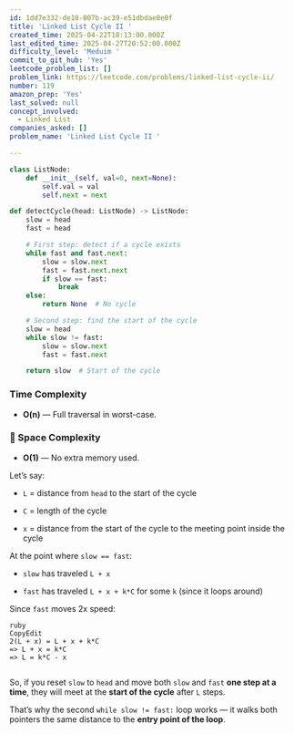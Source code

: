 ```yaml
---
id: 1dd7e332-de10-807b-ac39-e51dbdae0e0f
title: 'Linked List Cycle II '
created_time: 2025-04-22T18:13:00.000Z
last_edited_time: 2025-04-27T20:52:00.000Z
difficulty_level: 'Meduim '
commit_to_git_hub: 'Yes'
leetcode_problem_list: []
problem_link: https://leetcode.com/problems/linked-list-cycle-ii/
number: 119
amazon_prep: 'Yes'
last_solved: null
concept_involved:
  - Linked List
companies_asked: []
problem_name: 'Linked List Cycle II '

---
```


```python
class ListNode:
    def __init__(self, val=0, next=None):
        self.val = val
        self.next = next

def detectCycle(head: ListNode) -> ListNode:
    slow = head
    fast = head

    # First step: detect if a cycle exists
    while fast and fast.next:
        slow = slow.next
        fast = fast.next.next
        if slow == fast:
            break
    else:
        return None  # No cycle

    # Second step: find the start of the cycle
    slow = head
    while slow != fast:
        slow = slow.next
        fast = fast.next

    return slow  # Start of the cycle

```

### Time Complexity

*   **O(n)** — Full traversal in worst-case.

### 🧠 Space Complexity

*   **O(1)** — No extra memory used.

Let’s say:

*   `L` = distance from `head` to the start of the cycle

*   `C` = length of the cycle

*   `x` = distance from the start of the cycle to the meeting point inside the cycle

At the point where `slow == fast`:

*   `slow` has traveled `L + x`

*   `fast` has traveled `L + x + k*C` for some `k` (since it loops around)

Since `fast` moves 2x speed:

```plain text
ruby
CopyEdit
2(L + x) = L + x + k*C
=> L + x = k*C
=> L = k*C - x


```

So, if you reset `slow` to `head` and move both `slow` and `fast` **one step at a time**, they will meet at the **start of the cycle** after `L` steps.

That’s why the second `while slow != fast:` loop works — it walks both pointers the same distance to the **entry point of the loop**.

